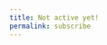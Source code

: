 ```yaml
---
title: Not active yet!
permalink: subscribe
---
```


<script>
window.location.replace("{{site.facebook.page}}")
</script>
